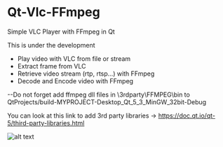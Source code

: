 # Qt-Vlc-FFmpeg
Simple VLC Player with FFmpeg in Qt

This is under the development

- Play video with VLC from file or stream
- Extract frame from VLC
- Retrieve video stream (rtp, rtsp...) with FFmpeg
- Decode and Encode video with FFmpeg

--Do not forget add ffmpeg dll files in \3rdparty\FFMPEG\bin to QtProjects/build-MYPROJECT-Desktop_Qt_5_3_MinGW_32bit-Debug

You can look at this link to add 3rd party libraries -> https://doc.qt.io/qt-5/third-party-libraries.html

![alt text](https://github.com/oflimuco/Qt-Vlc-FFmpeg/blob/master/screenshots/gui.png)
